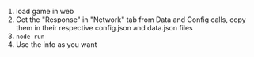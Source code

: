 1. load game in web
2. Get the "Response" in "Network" tab from Data and Config calls, copy them in their respective config.json and data.json files
3. `node run`
4. Use the info as you want